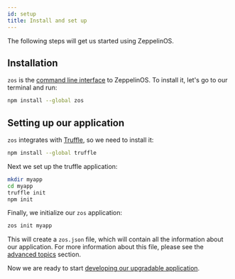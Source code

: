 ```yaml
---
id: setup
title: Install and set up
---
```


The following steps will get us started using ZeppelinOS.

## Installation

`zos` is the [command line interface](https://github.com/zeppelinos/zos-cli) to ZeppelinOS. To install it, let's go to our terminal and run:

```sh
npm install --global zos
```

## Setting up our application

`zos` integrates with [Truffle](http://truffleframework.com/), so we need to install it:

```sh
npm install --global truffle
```

Next we set up the truffle application:

```sh
mkdir myapp
cd myapp
truffle init
npm init
```

Finally, we initialize our `zos` application:

```sh
zos init myapp
```

This will create a `zos.json` file, which will contain all the information about our application. For more information about this file, please see the [advanced topics](advanced.md#format-of-zosjson-and-zos-network-json-files) section. 

Now we are ready to start [developing our upgradable application](building.md).




